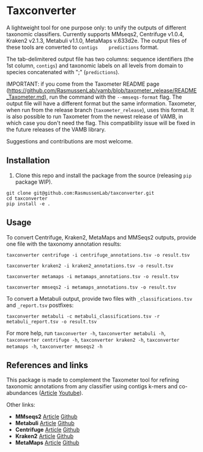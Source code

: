 # Taxconverter
A lightweight tool for one purpose only: to unify the outputs of different taxonomic classifiers. Currently supports MMseqs2, Centrifuge v1.0.4, Kraken2 v2.1.3, Metabuli v1.1.0, MetaMaps v.633d2e. The output files of these tools are converted to `contigs    predictions` format.

The tab-delimitered output file has two columns: sequence identifiers (the 1st column, `contigs`) and taxonomic labels on all levels from domain to species concatenated with ";" (`predictions`). 

IMPORTANT: if you come from the Taxometer README page (https://github.com/RasmussenLab/vamb/blob/taxometer_release/README_Taxometer.md), run the command with the `--mmseqs-format` flag. The output file will have a different format but the same information. Taxometer, when run from the release branch (`taxometer_release`), uses this format. It is also possible to run Taxometer from the newest release of VAMB, in which case you don't need the flag. This compatibility issue will be fixed in the future releases of the VAMB library.

Suggestions and contributions are most welcome.

## Installation
1) Clone this repo and install the package from the source (releasing `pip` package WIP).

```
git clone git@github.com:RasmussenLab/taxconverter.git
cd taxconverter
pip install -e .
```

## Usage
To convert Centrifuge, Kraken2, MetaMaps and MMSeqs2 outputs, provide one file with the taxonomy annotation results:

```
taxconverter centrifuge -i centrifuge_annotations.tsv -o result.tsv
```

```
taxconverter kraken2 -i kraken2_annotations.tsv -o result.tsv
```

```
taxconverter metamaps -i metamaps_annotations.tsv -o result.tsv
```

```
taxconverter mmseqs2 -i metamaps_annotations.tsv -o result.tsv
```

To convert a Metabuli output, provide two files with `_classifications.tsv` and `_report.tsv` postfixes:

```
taxconverter metabuli -c metabuli_classifications.tsv -r metabuli_report.tsv -o result.tsv
```

For more help, run `taxconverter -h`, `taxconverter metabuli -h`, `taxconverter centrifuge -h`, `taxconverter kraken2 -h`, `taxconverter metamaps -h`, `taxconverter mmseqs2 -h`

## References and links
This package is made to complement the Taxometer tool for refining taxonomic annotations from any classifier using contigs k-mers and co-abundances ([Article](https://www.nature.com/articles/s41467-024-52771-y) [Youtube](https://youtu.be/9vuMs-n1-yU?si=3LD2ayyhET1BeqnC)). 

Other links:
* __MMseqs2__ [Article](https://academic.oup.com/bioinformatics/article/37/18/3029/6178277?login=true) [Github](https://github.com/soedinglab/MMseqs2)
* __Metabuli__ [Article](https://www.biorxiv.org/content/10.1101/2023.05.31.543018v2) [Github](https://github.com/steineggerlab/Metabuli)
* __Centrifuge__ [Article](https://www.ncbi.nlm.nih.gov/pmc/articles/PMC5131823/) [Github](https://github.com/infphilo/centrifuge)
* __Kraken2__ [Article](https://genomebiology.biomedcentral.com/articles/10.1186/s13059-019-1891-0) [Github](https://github.com/DerrickWood/kraken2)
* __MetaMaps__ [Article](https://www.nature.com/articles/s41467-019-10934-2) [Github](https://github.com/DiltheyLab/MetaMaps)